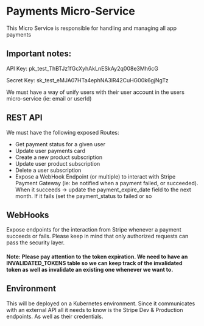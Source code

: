 # Payments Micro-Service
This Micro Service is responsible for handling and managing all app payments

## Important notes:
API Key: pk_test_ThBTJz1fGcXyhAkLnESkAy2q008e3Mh6cG

Secret Key: sk_test_eMJA07HTa4ephNA3lR42CuHG00k6gjNgTz


We must have a way of unify users with their user account in the users micro-service (ie: email or userId)

## REST API
We must have the following exposed Routes:
- Get payment status for a given user
- Update user payments card
- Create a new product subscription
- Update user product subscription
- Delete a user subscription
- Expose a WebHook Endpoint (or multiple) to interact with Stripe Payment Gateway (ie: be notified when a payment failed, or succeeded). When it succeeds -> update the payment_expire_date field to the next month. If it fails (set the payment_status to failed or so

## WebHooks
Expose endpoints for the interaction from Stripe whenever a payment succeeds or fails. Please keep in mind that only authorized requests can pass the security layer.

#### Note: Please pay attention to the token expiration. We need to have an INVALIDATED_TOKENS table so we can keep track of the invalidated token as well as invalidate an existing one whenever we want to.

## Environment
This will be deployed on a Kubernetes environment. Since it communicates with an external API all it needs to know is the Stripe Dev & Production endpoints. As well as their credentials.
